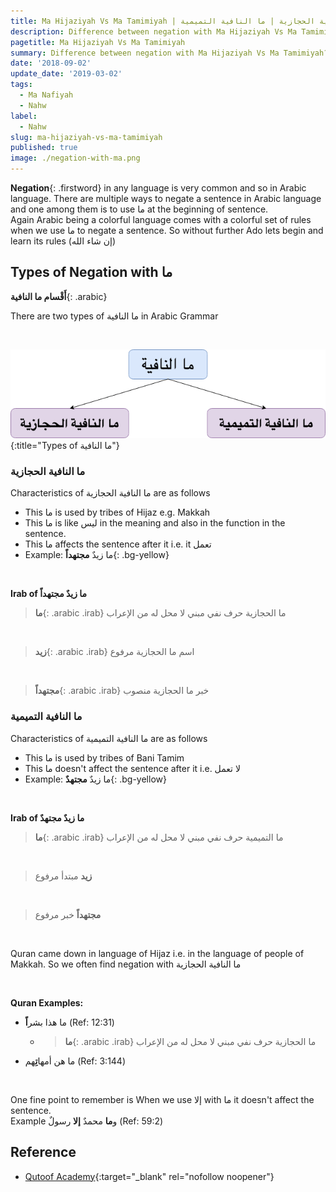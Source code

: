 ```yaml
---
title: Ma Hijaziyah Vs Ma Tamimiyah | ما النافية الحجازية | ما النافية التميمية
description: Difference between negation with Ma Hijaziyah Vs Ma Tamimiyah? Irab and its use in Quran.
pagetitle: Ma Hijaziyah Vs Ma Tamimiyah
summary: Difference between negation with Ma Hijaziyah Vs Ma Tamimiyah? Irab and its use in Quran.
date: '2018-09-02'
update_date: '2019-03-02'
tags:
  - Ma Nafiyah
  - Nahw
label:
  - Nahw
slug: ma-hijaziyah-vs-ma-tamimiyah
published: true
image: ./negation-with-ma.png
---
```


**Negation**{: .firstword} in any language is very common and so in Arabic language. There are multiple ways to negate a sentence in Arabic language and one among them is to use ما at the beginning of sentence.  
Again Arabic being a colorful language comes with a colorful set of rules when we use ما to negate a sentence. So without further Ado lets begin and learn its rules (إن شاء الله)

## Types of Negation with ما
 **أَقْسام ما النافية**{: .arabic}

There are two types of ما النافية in Arabic Grammar  

<br/>

![Types of ما النافية](./negation-with-ma.png){:title="Types of ما النافية"}

### ما النافية الحجازية
Characteristics of ما النافية الحجازية are as follows
- This ما is used by tribes of Hijaz e.g. Makkah
- This ما is like ليس in the meaning and also in the function in the sentence.
- This ما affects the sentence after it i.e. it تعمل 
- Example: ما زيدٌ **مجتهداً**{: .bg-yellow}  

<br/>

**Irab of ما زيدٌ مجتهداً**
  > **ما**{: .arabic .irab}
  ما الحجازية حرف نفي مبني لا محل له من الإعراب  

<br/>

  > **زيد**{: .arabic .irab}
  اسم ما الحجازية مرفوع

<br/>

  > **مجتهداً**{: .arabic .irab}
  خبر ما الحجازية منصوب

### ما النافية التميمية
Characteristics of ما النافية التميمية are as follows
  - This ما is used by tribes of Bani Tamim
  - This ما doesn't affect the sentence after it i.e. لا تعمل
  - Example: ما زيدٌ **مجتهدٌ**{: .bg-yellow}

<br/>

**Irab of ما زيدٌ مجتهدٌ**
  > **ما**{: .arabic .irab}
  ما التميمية حرف نفي مبني لا محل له من الإعراب  

<br/>

  > **زيد**
  مبتدأ مرفوع

<br/>

  > **مجتهداً**
  خبر مرفوع

<br/>

Quran came down in language of Hijaz i.e. in the language of people of Makkah. So we often find negation with ما النافية الحجازية  

<br/>

**Quran Examples:**
- ما هذا بشر**اً** (Ref: 12:31)
  - > **ما**{: .arabic .irab}
    ما الحجازية حرف نفي مبني لا محل له من الإعراب
- ما هن أمها**تِ**هم (Ref: 3:144)

<br/>

One fine point to remember is When we use إلا with ما it doesn't affect the sentence.  
Example و**ما** محمدٌ **إلا** رسولٌ (Ref: 59:2)

## Reference
- [Qutoof Academy](https://www.qutoofacademy.com/){:target="_blank" rel="nofollow noopener"}
